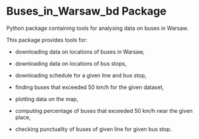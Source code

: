 # Buses_in_Warsaw_bd Package

Python package containing tools for analysing data on buses in Warsaw.

This package provides tools for:

- downloading data on locations of buses in Warsaw,

- downloading data on locations of bus stops,

- downloading schedule for a given line and bus stop,

- finding buses that exceeded 50 km/h for the given dataset,

- plotting data on the map,

- computing percentage of buses that exceeded 50 km/h near the given place,

- checking punctuality of buses of given line for given bus stop.